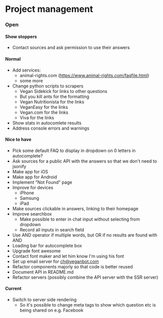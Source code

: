 # Project management

### Open

#### Show stoppers

* Contact sources and ask permission to use their answers

#### Normal

* Add services:
  * animal-rights.com (https://www.animal-rights.com/faqfile.html)
  * some more
* Change python scripts to scrapers
  * Vegan Sidekick for links to other questions
  * But you kill ants for the formatting
  * Vegan Nutritionista for the links
  * VeganEasy for the links
  * Vegan.com for the links
  * Viva for the links
* Show stats in autocomlete results
* Address console errors and warnings

#### Nice to have

* Pick some default FAQ to display in dropdown on 0 letters in autocomplete?
* Ask sources for a public API with the answers so that we don't need to jsonify
* Make app for iOS
* Make app for Android
* Implement "Not Found" page
* Improve for devices
  * iPhone
  * Samsung
  * iPad
* Make sources clickable in answers, linking to their homepage
* Improve searchbox
  * Make possible to enter in chat input without selecting from dropdown
  * Record all inputs in search field
* Use AND operator if multiple words, but OR if no results are found with AND
* Loading bar for autocomplete box
* Upgrade font awesome
* Contact font maker and let him know I'm using his font
* Set up email server for ch@veganbot.com
* Refactor components majorly so that code is better reused
* Document API in README.md
* Refactor servers (possibly combine the API server with the SSR server)

#### Current

* Switch to server side rendering
  * So it's possible to change meta tags to show which question etc is being shared on e.g. Facebook
